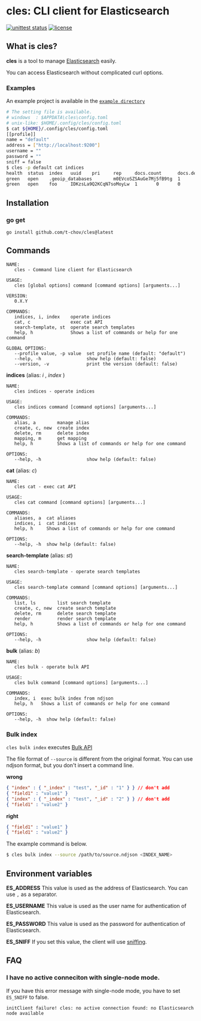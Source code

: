 # cles: CLI client for Elasticsearch

[![unittest status](https://github.com/t-chov/cles/workflows/unittest/badge.svg)](https://github.com/t-chov/cles/workflows/unittest/badge.svg)
[![license](http://img.shields.io/badge/license-MIT-red.svg?style=flat)](https://raw.githubusercontent.com/t-chov/cles/main/LICENSE)

## What is cles?

**cles** is a tool to manage [Elasticsearch](https://www.elastic.co/elasticsearch/) easily.

You can access Elasticsearch without complicated curl options.

### Examples

An example project is available in the [`example directory`](./example/)

```sh
# The setting file is available.
# windows  : $APPDATA\cles\config.toml
# unix-like: $HOME/.config/cles/config.toml
$ cat ${HOME}/.config/cles/config.toml
[[profile]]
name = "default"
address = ["http://localhost:9200"]
username = ""
password = ""
sniff = false
$ cles -p default cat indices
health  status  index   uuid    pri     rep     docs.count      docs.deleted    store.size      pri.store.size
green   open    .geoip_databases        m0EVcoSZSAuGe7Mj5fB9tg  1       0       40      0       37.7mb  37.7mb
green   open    foo     IDKzsLa9Q2KCqN7soMoyLw  1       0       0       0       226b    226b
```

## Installation

### go get

```
go install github.com/t-chov/cles@latest
```

## Commands

```
NAME:
   cles - Command line client for Elasticsearch

USAGE:
   cles [global options] command [command options] [arguments...]

VERSION:
   0.X.Y

COMMANDS:
   indices, i, index    operate indices
   cat, c               exec cat API
   search-template, st  operate search templates
   help, h              Shows a list of commands or help for one command

GLOBAL OPTIONS:
   --profile value, -p value  set profile name (default: "default")
   --help, -h                 show help (default: false)
   --version, -v              print the version (default: false)
```


**indices** (alias: _i_ , _index_ )

```
NAME:
   cles indices - operate indices

USAGE:
   cles indices command [command options] [arguments...]

COMMANDS:
   alias, a        manage alias
   create, c, new  create index
   delete, rm      delete index
   mapping, m      get mapping
   help, h         Shows a list of commands or help for one command

OPTIONS:
   --help, -h                 show help (default: false)
```

**cat** (alias: _c_)

```
NAME:
   cles cat - exec cat API

USAGE:
   cles cat command [command options] [arguments...]

COMMANDS:
   aliases, a  cat aliases
   indices, i  cat indices
   help, h     Shows a list of commands or help for one command

OPTIONS:
   --help, -h  show help (default: false)
```

**search-template** (alias: _st_)

```
NAME:
   cles search-template - operate search templates

USAGE:
   cles search-template command [command options] [arguments...]

COMMANDS:
   list, ls        list search template
   create, c, new  create search template
   delete, rm      delete search template
   render          render search template
   help, h         Shows a list of commands or help for one command

OPTIONS:
   --help, -h                 show help (default: false)
```

**bulk** (alias: _b_)

```
NAME:
   cles bulk - operate bulk API

USAGE:
   cles bulk command [command options] [arguments...]

COMMANDS:
   index, i  exec bulk index from ndjson
   help, h   Shows a list of commands or help for one command

OPTIONS:
   --help, -h  show help (default: false)
```

### Bulk index

`cles bulk index` executes [Bulk API](https://www.elastic.co/guide/en/elasticsearch/reference/current/docs-bulk.html)

The file format of `--source` is different from the original format.
You can use ndjson format, but you don't insert a command line.

**wrong**

```json
{ "index" : { "_index" : "test", "_id" : "1" } } // don't add 
{ "field1" : "value1" }
{ "index" : { "_index" : "test", "_id" : "2" } } // don't add
{ "field1" : "value2" }
```

**right**

```json
{ "field1" : "value1" }
{ "field1" : "value2" }
```

The example command is below.

```sh
$ cles bulk index --source /path/to/source.ndjson <INDEX_NAME>
```


## Environment variables

**ES_ADDRESS**
This value is used as the address of Elasticsearch. You can use `,` as a separator.

**ES_USERNAME**
This value is used as the user name for authentication of Elasticsearch.

**ES_PASSWORD**
This value is used as the password for authentication of Elasticsearch.

**ES_SNIFF**
If you set this value, the client will use [sniffing](https://www.elastic.co/jp/blog/elasticsearch-sniffing-best-practices-what-when-why-how).

## FAQ

### I have no active conneciton with single-node mode.

If you have this error message with single-node mode, you have to set `ES_SNIFF` to false.

```
initClient failure! cles: no active connection found: no Elasticsearch node available
```